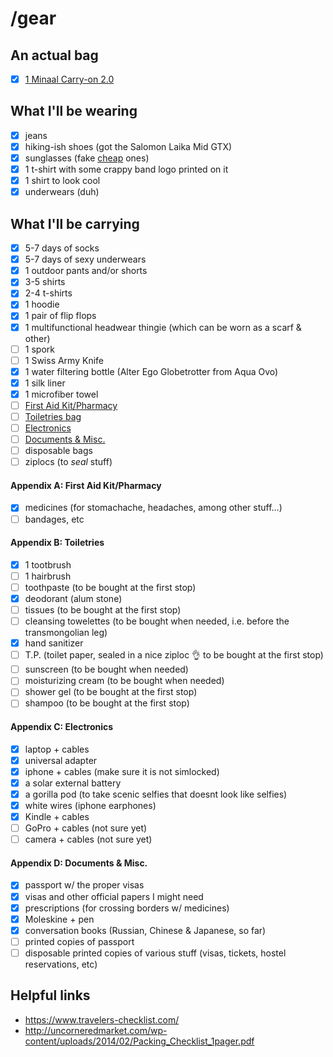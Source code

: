# /gear

## An actual bag
- [x] [1 Minaal Carry-on 2.0](http://www.minaal.com/products/carry-on-2-0-bag)

## What I'll be wearing
- [x] jeans
- [x] hiking-ish shoes (got the Salomon Laika Mid GTX)
- [x] sunglasses (fake [cheap](https://www.youtube.com/watch?v=cHkaIHRK35g) ones)
- [x] 1 t-shirt with some crappy band logo printed on it
- [x] 1 shirt to look cool
- [x] underwears (duh)

## What I'll be carrying
- [x] 5-7 days of socks
- [x] 5-7 days of sexy underwears
- [x] 1 outdoor pants and/or shorts
- [x] 3-5 shirts
- [x] 2-4 t-shirts
- [x] 1 hoodie
- [x] 1 pair of flip flops
- [x] 1 multifunctional headwear thingie (which can be worn as a scarf & other)
- [ ] 1 spork
- [ ] 1 Swiss Army Knife
- [x] 1 water filtering bottle (Alter Ego Globetrotter from Aqua Ovo)
- [x] 1 silk liner
- [x] 1 microfiber towel
- [ ] [First Aid Kit/Pharmacy](https://github.com/jeremybenaim/travel/blob/master/gear/README.md#a-first-aid-kit)
- [ ] [Toiletries bag](https://github.com/jeremybenaim/travel/tree/master/gear#b-toiletries)
- [ ] [Electronics](https://github.com/jeremybenaim/travel/blob/master/gear/README.md#c-electronics)
- [ ] [Documents & Misc.](https://github.com/jeremybenaim/travel/blob/master/gear/README.md#d-documents--misc)
- [ ] disposable bags
- [ ] ziplocs (to _seal_ stuff)

#### Appendix A: First Aid Kit/Pharmacy
- [x] medicines (for stomachache, headaches, among other stuff…)
- [ ] bandages, etc

#### Appendix B: Toiletries
- [x] 1 tootbrush
- [ ] 1 hairbrush
- [ ] toothpaste (to be bought at the first stop)
- [x] deodorant (alum stone)
- [ ] tissues (to be bought at the first stop)
- [ ] cleansing towelettes (to be bought when needed, i.e. before the transmongolian leg)
- [x] hand sanitizer
- [ ] T.P. (toilet paper, sealed in a nice ziploc :ok_hand: to be bought at the first stop)
- [ ] sunscreen (to be bought when needed)
- [ ] moisturizing cream (to be bought when needed)
- [ ] shower gel (to be bought at the first stop)
- [ ] shampoo (to be bought at the first stop)

#### Appendix C: Electronics
- [x] laptop + cables
- [x] universal adapter
- [x] iphone + cables (make sure it is not simlocked)
- [x] a solar external battery
- [x] a gorilla pod (to take scenic selfies that doesnt look like selfies)
- [x] white wires (iphone earphones)
- [x] Kindle + cables
- [ ] GoPro + cables (not sure yet)
- [ ] camera + cables (not sure yet)

#### Appendix D: Documents & Misc.
- [x] passport w/ the proper visas
- [x] visas and other official papers I might need
- [x] prescriptions (for crossing borders w/ medicines)
- [x] Moleskine + pen
- [x] conversation books (Russian, Chinese & Japanese, so far)
- [ ] printed copies of passport
- [ ] disposable printed copies of various stuff (visas, tickets, hostel reservations, etc)

## Helpful links
- https://www.travelers-checklist.com/
- http://uncorneredmarket.com/wp-content/uploads/2014/02/Packing_Checklist_1pager.pdf
